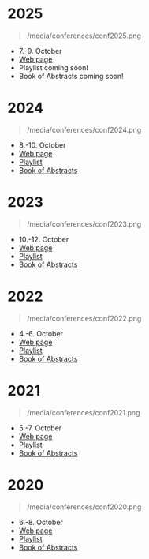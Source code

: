 # 2025

> /media/conferences/conf2025.png

- 7.-9. October
- <a href="https://jsxgraph.org/conf2025" target="_blank">Web page</a>
- Playlist coming soon!
- Book of Abstracts coming soon!

# 2024

> /media/conferences/conf2024.png

- 8.-10. October
- <a href="https://jsxgraph.org/conf2024" target="_blank">Web page</a>
- <a href="https://www.youtube.com/playlist?list=PLr10cPSXxWJfZ6R7vJF3G6yeTfhuPwzJ4" target="_blank">Playlist</a>
- <a href="{{ relBase }}/media/pdf/ijc-abstracts/ijc-2024.pdf" target="_blank">Book of Abstracts</a>

# 2023

> /media/conferences/conf2023.png

- 10.-12. October
- <a href="https://jsxgraph.org/conf2023" target="_blank">Web page</a>
- <a href="https://www.youtube.com/playlist?list=PLr10cPSXxWJdm6QKjZkLg34ol0yeGe8z3" target="_blank">Playlist</a>
- <a href="{{ relBase }}/media/pdf/ijc-abstracts/ijc-2023.pdf" target="_blank">Book of Abstracts</a>

# 2022

> /media/conferences/conf2022.png

- 4.-6. October
- <a href="https://jsxgraph.org/conf2022" target="_blank">Web page</a>
- <a href="https://www.youtube.com/playlist?list=PLr10cPSXxWJdPubhJ63coFXMKJnEQaaoN" target="_blank">Playlist</a>
- <a href="{{ relBase }}/media/pdf/ijc-abstracts/ijc-2022.pdf" target="_blank">Book of Abstracts</a>

# 2021

> /media/conferences/conf2021.png

- 5.-7. October
- <a href="https://jsxgraph.org/conf2021" target="_blank">Web page</a>
- <a href="https://www.youtube.com/playlist?list=PLr10cPSXxWJfghbJlR0SIP8oEoTkNNmuL" target="_blank">Playlist</a>
- <a href="{{ relBase }}/media/pdf/ijc-abstracts/ijc-2021.pdf" target="_blank">Book of Abstracts</a>

# 2020

> /media/conferences/conf2020.png 

- 6.-8. October
- <a href="https://jsxgraph.org/conf" target="_blank">Web page</a>
- <a href="https://www.youtube.com/playlist?list=PLr10cPSXxWJeffIACvr3mdX-KjvoJ8o86" target="_blank">Playlist</a>
- <a href="{{ relBase }}/media/pdf/ijc-abstracts/ijc-2020.pdf" target="_blank">Book of Abstracts</a>